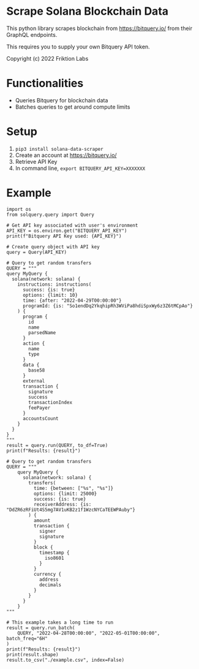 # Scrape Solana Blockchain Data

This python library scrapes blockchain from https://bitquery.io/ from their GraphQL endpoints.

This requires you to supply your own Bitquery API token.

Copyright (c) 2022 Friktion Labs

# Functionalities

- Queries Bitquery for blockchain data
- Batches queries to get around compute limits

# Setup

1. `pip3 install solana-data-scraper`
2. Create an account at https://bitquery.io/
3. Retrieve API Key
4. In command line, `export BITQUERY_API_KEY=XXXXXXX`

# Example

```
import os
from solquery.query import Query

# Get API key associated with user's environment
API_KEY = os.environ.get("BITQUERY_API_KEY")
print(f"Bitquery API Key used: {API_KEY}")

# Create query object with API key
query = Query(API_KEY)

# Query to get random transfers
QUERY = """
query MyQuery {
  solana(network: solana) {
    instructions: instructions(
      success: {is: true}
      options: {limit: 10}
      time: {after: "2022-04-29T00:00:00"}
      programId: {is: "So1endDq2YkqhipRh3WViPa8hdiSpxWy6z3Z6tMCpAo"}
    ) {
      program {
        id
        name
        parsedName
      }
      action {
        name
        type
      }
      data {
        base58
      }
      external
      transaction {
        signature
        success
        transactionIndex
        feePayer
      }
      accountsCount
    }
  }
}
"""
result = query.run(QUERY, to_df=True)
print(f"Results: {result}")

# Query to get random transfers
QUERY = """
    query MyQuery {
      solana(network: solana) {
        transfers(
          time: {between: ["%s", "%s"]}
          options: {limit: 25000}
          success: {is: true}
          receiverAddress: {is: "DdZR6zRFiUt4S5mg7AV1uKB2z1f1WzcNYCaTEEWPAuby"}
        ) {
          amount
          transaction {
            signer
            signature
          }
          block {
            timestamp {
              iso8601
            }
          }
          currency {
            address
            decimals
          }
        }
      }
    }
"""

# This example takes a long time to run
result = query.run_batch(
    QUERY, "2022-04-28T00:00:00", "2022-05-01T00:00:00", batch_freq="6H"
)
print(f"Results: {result}")
print(result.shape)
result.to_csv("./example.csv", index=False)
```
